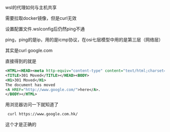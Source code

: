 wsl的代理如何与主机共享

需要拉取docker镜像，但是curl无效

设置配置文件.wslconfig后仍然ping不通

ping，ping的是ip，用的是icmp协议，在osi七层模型中用的是第三层（网络层）



其实是curl google.com

直接得到的就是

```xml
<HTML><HEAD><meta http-equiv="content-type" content="text/html;charset=utf-8">
<TITLE>301 Moved</TITLE></HEAD><BODY>
<H1>301 Moved</H1>
The document has moved
<A HREF="http://www.google.com/">here</A>.
</BODY></HTML>
```

用浏览器访问一下就知道了

```bash
 curl https://www.google.com.hk/  
```

这个才是正确的

